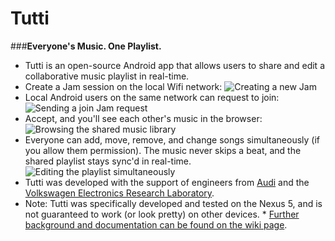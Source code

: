 Tutti
=====

###**Everyone's Music. One Playlist.**

* Tutti is an open-source Android app that allows users to share and edit a collaborative music playlist in real-time. 
* Create a Jam session on the local Wifi network: 
![Creating a new Jam](http://i102.photobucket.com/albums/m93/hwray/Pic1_zps7007828c.png)
* Local Android users on the same network can request to join: 
![Sending a join Jam request](http://i102.photobucket.com/albums/m93/hwray/Pic2_zps62c68c4f.png)
* Accept, and you'll see each other's music in the browser: 
![Browsing the shared music library](http://i102.photobucket.com/albums/m93/hwray/Pic3_zps21d10fb4.png)
* Everyone can add, move, remove, and change songs simultaneously (if you allow them permission). The music never skips a beat, and the shared playlist stays sync'd in real-time. 
![Editing the playlist simultaneously](http://i102.photobucket.com/albums/m93/hwray/Pic5_zps01cb4e19.png)
* Tutti was developed with the support of engineers from [Audi](http://www.audiusa.com/) and the [Volkswagen Electronics Research Laboratory](http://www.vwerl.com/). 
* Note: Tutti was specifically developed and tested on the Nexus 5, and is not guaranteed to work (or look pretty) on other devices. * [Further background and documentation can be found on the wiki page](https://github.com/JayThomason/Tutti/wiki). 
